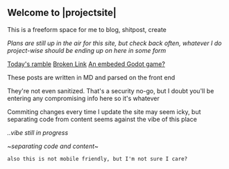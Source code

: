 
## Welcome to |projectsite|

This is a freeform space for me to blog, shitpost, create

*Plans are still up in the air for this site, but check back often, whatever I do project-wise should be ending up on here in some form*

[Today's ramble](rambles/01_06_2024.md)
[Broken Link](asdf/12_31_2023.md)
[An embeded Godot game?](goblin_camp.md)

These posts are written in MD and parsed on the front end

They're not even sanitized. That's a security no-go, but I doubt you'll be entering any compromising info here so it's whatever

Commiting changes every time I update the site may seem icky, but separating code from content seems against the vibe of this place

*..vibe still in progress*

~*separating code and content*~

`also this is not mobile friendly, but I'm not sure I care?`